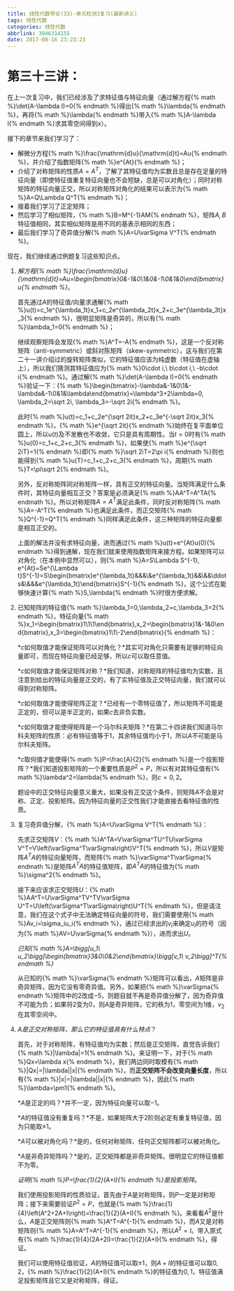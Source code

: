 ```yaml
---
title: 线性代数导论(33)-单元检测3复习(最新讲义)
tags: 线性代数
categories: 线性代数
abbrlink: 3946314155
date: 2017-08-16 23:23:23
---
```


<!-- toc -->
<!-- more -->
# 第三十三讲：

在上一次复习中，我们已经涉及了求特征值与特征向量（通过解方程{% math %}\det(A-\lambda I)=0{% endmath %}得出{% math %}\lambda{% endmath %}，再将{% math %}\lambda{% endmath %}带入{% math %}A-\lambda I{% endmath %}求其零空间得到$x$）。

接下的章节来我们学习了：

* 解微分方程{% math %}\frac{\mathrm{d}u}{\mathrm{d}t}=Au{% endmath %}，并介绍了指数矩阵{% math %}e^{At}{% endmath %}；
* 介绍了对称矩阵的性质$A=A^T$，了解了其特征值均为实数且总是存在足量的特征向量（即使特征值重复特征向量也不会短缺，总是可以对角化）；同时对称矩阵的特征向量正交，所以对称矩阵对角化的结果可以表示为{% math %}A=Q\Lambda Q^T{% endmath %}；
* 接着我们学习了正定矩阵；
* 然后学习了相似矩阵，{% math %}B=M^{-1}AM{% endmath %}，矩阵$A,B$特征值相同，其实相似矩阵是用不同的基表示相同的东西；
* 最后我们学习了奇异值分解{% math %}A=U\varSigma V^T{% endmath %}。

现在，我们继续通过例题复习这些知识点。

1. *解方程{% math %}\frac{\mathrm{d}u}{\mathrm{d}t}=Au=\begin{bmatrix}0&-1&0\\1&0&-1\\0&1&0\end{bmatrix}u{% endmath %}*。

    首先通过$A$的特征值/向量求通解{% math %}u(t)=c_1e^{\lambda_1t}x_1+c_2e^{\lambda_2t}x_2+c_3e^{\lambda_3t}x_3{% endmath %}，很明显矩阵是奇异的，所以有{% math %}\lambda_1=0{% endmath %}；
    
    继续观察矩阵会发现{% math %}A^T=-A{% endmath %}，这是一个反对称矩阵（anti-symmetric）或斜对陈矩阵（skew-symmetric），这与我们在第二十一讲介绍过的旋转矩阵类似，它的特征值应该为纯虚数（特征值在虚轴上），所以我们猜测其特征值应为{% math %}0\cdot i,\ b\cdot i,\ -b\cdot i{% endmath %}。通过解{% math %}\det(A-\lambda I)=0{% endmath %}验证一下：{% math %}\begin{bmatrix}-\lambda&-1&0\\1&-\lambda&-1\\0&1&\lambda\end{bmatrix}=\lambda^3+2\lambda=0, \lambda_2=\sqrt 2i, \lambda_3=-\sqrt 2i{% endmath %}。
    
    此时{% math %}u(t)=c_1+c_2e^{\sqrt 2it}x_2+c_3e^{-\sqrt 2it}x_3{% endmath %}，{% math %}e^{\sqrt 2it}{% endmath %}始终在复平面单位圆上，所以$u(t)$及不发散也不收敛，它只是具有周期性。当$t=0$时有{% math %}u(0)=c_1+c_2+c_3{% endmath %}，如果使{% math %}e^{\sqrt 2iT}=1{% endmath %}即{% math %}\sqrt 2iT=2\pi i{% endmath %}则也能得到{% math %}u(T)=c_1+c_2+c_3{% endmath %}，周期{% math %}T=\pi\sqrt 2{% endmath %}。
    
    另外，反对称矩阵同对称矩阵一样，具有正交的特征向量。当矩阵满足什么条件时，其特征向量相互正交？答案是必须满足{% math %}AA^T=A^TA{% endmath %}。所以对称矩阵$A=A^T$满足此条件，同时反对称矩阵{% math %}A=-A^T{% endmath %}也满足此条件，而正交矩阵{% math %}Q^{-1}=Q^T{% endmath %}同样满足此条件，这三种矩阵的特征向量都是相互正交的。
    
    上面的解法并没有求特征向量，进而通过{% math %}u(t)=e^{At}u(0){% endmath %}得到通解，现在我们就来使用指数矩阵来接方程。如果矩阵可以对角化（在本例中显然可以），则{% math %}A=S\Lambda S^{-1}, e^{At}=Se^{\Lambda t}S^{-1}=S\begin{bmatrix}e^{\lambda_1t}&&&\\&e^{\lambda_1t}&&\\&&\ddots&\\&&&e^{\lambda_1t}\end{bmatrix}S^{-1}{% endmath %}，这个公式在能够快速计算{% math %}S,\lambda{% endmath %}时很方便求解。

2. 已知矩阵的特征值{% math %}\lambda_1=0,\lambda_2=c,\lambda_3=2{% endmath %}，特征向量{% math %}x_1=\begin{bmatrix}1\\1\\1\end{bmatrix},x_2=\begin{bmatrix}1&-1&0\end{bmatrix},x_3=\begin{bmatrix}1\\1\\-2\end{bmatrix}{% endmath %}：
    
    *$c$如何取值才能保证矩阵可以对角化？*其实可对角化只需要有足够的特征向量即可，而现在特征向量已经足够，所以$c$可以取任意值。
    
    *$c$如何取值才能保证矩阵对称？*我们知道，对称矩阵的特征值均为实数，且注意到给出的特征向量是正交的，有了实特征值及正交特征向量，我们就可以得到对称矩阵。
    
    *$c$如何取值才能使得矩阵正定？*已经有一个零特征值了，所以矩阵不可能是正定的，但可以是半正定的，如果$c$去非负实数。
    
    *$c$如何取值才能使得矩阵是一个马尔科夫矩阵？*在第二十四讲我们知道马尔科夫矩阵的性质：必有特征值等于$1$，其余特征值均小于$1$，所以$A$不可能是马尔科夫矩阵。
    
    *$c$取何值才能使得{% math %}P=\frac{A}{2}{% endmath %}是一个投影矩阵？*我们知道投影矩阵的一个重要性质是$P^2=P$，所以有对其特征值有{% math %}\lambda^2=\lambda{% endmath %}，则$c=0,2$。
    
    题设中的正交特征向量意义重大，如果没有正交这个条件，则矩阵$A$不会是对称、正定、投影矩阵。因为特征向量的正交性我们才能直接去看特征值的性质。

3. 复习奇异值分解，{% math %}A=U\varSigma V^T{% endmath %}：

    先求正交矩阵$V$：{% math %}A^TA=V\varSigma^TU^TU\varSigma V^T=V\left(\varSigma^T\varSigma\right)V^T{% endmath %}，所以$V$是矩阵$A^TA$的特征向量矩阵，而矩阵{% math %}\varSigma^T\varSigma{% endmath %}是矩阵$A^TA$的特征值矩阵，即$A^TA$的特征值为{% math %}\sigma^2{% endmath %}。
    
    接下来应该求正交矩阵$U$：{% math %}AA^T=U\varSigma^TV^TV\varSigma U^T=U\left(\varSigma^T\varSigma\right)U^T{% endmath %}，但是请注意，我们在这个式子中无法确定特征向量的符号，我们需要使用{% math %}Av_i=\sigma_iu_i{% endmath %}，通过已经求出的$v_i$来确定$u_i$的符号（因为{% math %}AV=U\varSigma{% endmath %}），进而求出$U$。
    
    *已知{% math %}A=\bigg[u_1\ u_2\bigg]\begin{bmatrix}3&0\\0&2\end{bmatrix}\bigg[v_1\ v_2\bigg]^T{% endmath %}*
    
    从已知的{% math %}\varSigma{% endmath %}矩阵可以看出，$A$矩阵是非奇异矩阵，因为它没有零奇异值。另外，如果把{% math %}\varSigma{% endmath %}矩阵中的$2$改成$-5$，则题目就不再是奇异值分解了，因为奇异值不可能为负；如果将$2$变为$0$，则$A$是奇异矩阵，它的秩为$1$，零空间为$1$维，$v_2$在其零空间中。

4. *$A$是正交对称矩阵，那么它的特征值具有什么特点*？

    首先，对于对称矩阵，有特征值均为实数；然后是正交矩阵，直觉告诉我们{% math %}|\lambda|=1{% endmath %}。来证明一下，对于{% math %}Qx=\lambda x{% endmath %}，我们两边同时取模有{% math %}\|Qx\|=|\lambda|\|x\|{% endmath %}，而**正交矩阵不会改变向量长度**，所以有{% math %}\|x\|=|\lambda|\|x\|{% endmath %}，因此{% math %}\lambda=\pm1{% endmath %}。
    
    *$A$是正定的吗？*并不一定，因为特征向量可以取$-1$。
    
    *$A$的特征值没有重复吗？*不是，如果矩阵大于$2$阶则必定有重复特征值，因为只能取$\pm1$。
    
    *$A$可以被对角化吗？*是的，任何对称矩阵、任何正交矩阵都可以被对角化。
    
    *$A$是非奇异矩阵吗？*是的，正交矩阵都是非奇异矩阵。很明显它的特征值都不为零。
    
    *证明{% math %}P=\frac{1}{2}(A+I){% endmath %}是投影矩阵*。
    
    我们使用投影矩阵的性质验证，首先由于$A$是对称矩阵，则$P$一定是对称矩阵；接下来需要验证$P^2=P$，也就是{% math %}\frac{1}{4}\left(A^2+2A+I\right)=\frac{1}{2}(A+I){% endmath %}。来看看$A^2$是什么，$A$是正交矩阵则{% math %}A^T=A^{-1}{% endmath %}，而$A$又是对称矩阵则{% math %}A=A^T=A^{-1}{% endmath %}，所以$A^2=I$。带入原式有{% math %}\frac{1}{4}(2A+2I)=\frac{1}{2}(A+I){% endmath %}，得证。
    
    我们可以使用特征值验证，$A$的特征值可以取$\pm1$，则$A+I$的特征值可以取$0,2$，{% math %}\frac{1}{2}(A+I){% endmath %}的特征值为$0,1$，特征值满足投影矩阵且它又是对称矩阵，得证。

